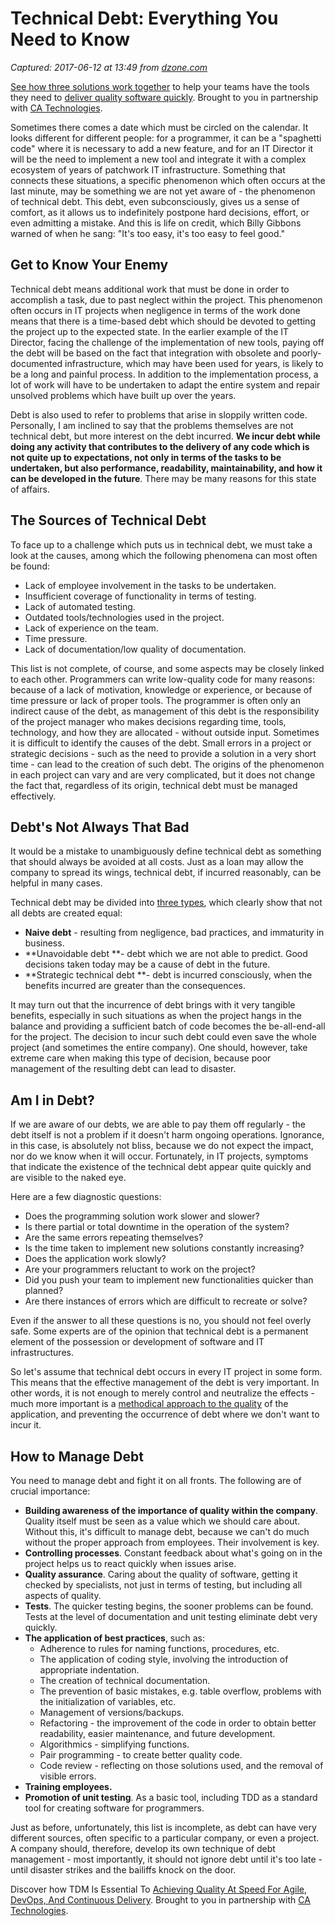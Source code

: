 # Technical Debt: Everything You Need to Know

_Captured: 2017-06-12 at 13:49 from [dzone.com](https://dzone.com/articles/technological-debt-everything-you-need-to-know?edition=304169&utm_source=Daily%20Digest&utm_medium=email&utm_campaign=dd%202017-06-11)_

[See how three solutions work together](https://dzone.com/go?i=204124&u=https%3A%2F%2Fad.doubleclick.net%2Fddm%2Ftrackclk%2FN6040.130331DZONE%2FB11226848.150123399%3Bdc_trk_aid%3D321096583%3Bdc_trk_cid%3D81552442%3Bdc_lat%3D%3Bdc_rdid%3D%3Btag_for_child_directed_treatment%3D) to help your teams have the tools they need to [deliver quality software quickly](https://dzone.com/go?i=204124&u=https%3A%2F%2Fad.doubleclick.net%2Fddm%2Ftrackclk%2FN6040.130331DZONE%2FB11226848.150123399%3Bdc_trk_aid%3D321096583%3Bdc_trk_cid%3D81552442%3Bdc_lat%3D%3Bdc_rdid%3D%3Btag_for_child_directed_treatment%3D). Brought to you in partnership with [CA Technologies](https://dzone.com/go?i=204124&u=https%3A%2F%2Fad.doubleclick.net%2Fddm%2Ftrackclk%2FN6040.130331DZONE%2FB11226848.150123399%3Bdc_trk_aid%3D321096583%3Bdc_trk_cid%3D81552442%3Bdc_lat%3D%3Bdc_rdid%3D%3Btag_for_child_directed_treatment%3D).

Sometimes there comes a date which must be circled on the calendar. It looks different for different people: for a programmer, it can be a "spaghetti code" where it is necessary to add a new feature, and for an IT Director it will be the need to implement a new tool and integrate it with a complex ecosystem of years of patchwork IT infrastructure. Something that connects these situations, a specific phenomenon which often occurs at the last minute, may be something we are not yet aware of - the phenomenon of technical debt. This debt, even subconsciously, gives us a sense of comfort, as it allows us to indefinitely postpone hard decisions, effort, or even admitting a mistake. And this is life on credit, which Billy Gibbons warned of when he sang: "It's too easy, it's too easy to feel good."

## Get to Know Your Enemy

Technical debt means additional work that must be done in order to accomplish a task, due to past neglect within the project. This phenomenon often occurs in IT projects when negligence in terms of the work done means that there is a time-based debt which should be devoted to getting the project up to the expected state. In the earlier example of the IT Director, facing the challenge of the implementation of new tools, paying off the debt will be based on the fact that integration with obsolete and poorly-documented infrastructure, which may have been used for years, is likely to be a long and painful process. In addition to the implementation process, a lot of work will have to be undertaken to adapt the entire system and repair unsolved problems which have built up over the years.

Debt is also used to refer to problems that arise in sloppily written code. Personally, I am inclined to say that the problems themselves are not technical debt, but more interest on the debt incurred. **We incur debt while doing any activity that contributes to the delivery of any code which is not quite up to expectations, not only in terms of the tasks to be undertaken, but also performance, readability, maintainability, and how it can be developed in the future**. There may be many reasons for this state of affairs.

## The Sources of Technical Debt

To face up to a challenge which puts us in technical debt, we must take a look at the causes, among which the following phenomena can most often be found:

  * Lack of employee involvement in the tasks to be undertaken.
  * Insufficient coverage of functionality in terms of testing.
  * Lack of automated testing.
  * Outdated tools/technologies used in the project.
  * Lack of experience on the team.
  * Time pressure.
  * Lack of documentation/low quality of documentation.

This list is not complete, of course, and some aspects may be closely linked to each other. Programmers can write low-quality code for many reasons: because of a lack of motivation, knowledge or experience, or because of time pressure or lack of proper tools. The programmer is often only an indirect cause of the debt, as management of this debt is the responsibility of the project manager who makes decisions regarding time, tools, technology, and how they are allocated - without outside input. Sometimes it is difficult to identify the causes of the debt. Small errors in a project or strategic decisions - such as the need to provide a solution in a very short time - can lead to the creation of such debt. The origins of the phenomenon in each project can vary and are very complicated, but it does not change the fact that, regardless of its origin, technical debt must be managed effectively.

## Debt's Not Always That Bad

It would be a mistake to unambiguously define technical debt as something that should always be avoided at all costs. Just as a loan may allow the company to spread its wings, technical debt, if incurred reasonably, can be helpful in many cases.

Technical debt may be divided into [three types](https://agilemichaeldougherty.wordpress.com/2015/07/24/types-of-technical-debt/), which clearly show that not all debts are created equal:

  * **Naive debt** - resulting from negligence, bad practices, and immaturity in business.
  * **Unavoidable debt **- debt which we are not able to predict. Good decisions taken today may be a cause of debt in the future.
  * **Strategic technical debt **- debt is incurred consciously, when the benefits incurred are greater than the consequences.

It may turn out that the incurrence of debt brings with it very tangible benefits, especially in such situations as when the project hangs in the balance and providing a sufficient batch of code becomes the be-all-end-all for the project. The decision to incur such debt could even save the whole project (and sometimes the entire company). One should, however, take extreme care when making this type of decision, because poor management of the resulting debt can lead to disaster.

## Am I in Debt?

If we are aware of our debts, we are able to pay them off regularly - the debt itself is not a problem if it doesn't harm ongoing operations. Ignorance, in this case, is absolutely not bliss, because we do not expect the impact, nor do we know when it will occur. Fortunately, in IT projects, symptoms that indicate the existence of the technical debt appear quite quickly and are visible to the naked eye.

Here are a few diagnostic questions:

  * Does the programming solution work slower and slower?
  * Is there partial or total downtime in the operation of the system?
  * Are the same errors repeating themselves?
  * Is the time taken to implement new solutions constantly increasing?
  * Does the application work slowly?
  * Are your programmers reluctant to work on the project?
  * Did you push your team to implement new functionalities quicker than planned?
  * Are there instances of errors which are difficult to recreate or solve?

Even if the answer to all these questions is no, you should not feel overly safe. Some experts are of the opinion that technical debt is a permanent element of the possession or development of software and IT infrastructures.

So let's assume that technical debt occurs in every IT project in some form. This means that the effective management of the debt is very important. In other words, it is not enough to merely control and neutralize the effects - much more important is a [methodical approach to the quality](http://nearshore-it.eu/images/stories/Folder_QA_eng_jcommerce.pdf) of the application, and preventing the occurrence of debt where we don't want to incur it.

## How to Manage Debt

You need to manage debt and fight it on all fronts. The following are of crucial importance:

  * **Building awareness of the importance of quality within the company**. Quality itself must be seen as a value which we should care about. Without this, it's difficult to manage debt, because we can't do much without the proper approach from employees. Their involvement is key.
  * **Controlling processes**. Constant feedback about what's going on in the project helps us to react quickly when issues arise.
  * **Quality assurance**. Caring about the quality of software, getting it checked by specialists, not just in terms of testing, but including all aspects of quality.
  * **Tests**. The quicker testing begins, the sooner problems can be found. Tests at the level of documentation and unit testing eliminate debt very quickly.
  * **The application of best practices**, such as: 
    * Adherence to rules for naming functions, procedures, etc.
    * The application of coding style, involving the introduction of appropriate indentation.
    * The creation of technical documentation.
    * The prevention of basic mistakes, e.g. table overflow, problems with the initialization of variables, etc.
    * Management of versions/backups.
    * Refactoring - the improvement of the code in order to obtain better readability, easier maintenance, and future development.
    * Algorithmics - simplifying functions.
    * Pair programming - to create better quality code.
    * Code review - reflecting on those solutions used, and the removal of visible errors.
  * **Training employees.**
  * **Promotion of unit testing**. As a basic tool, including TDD as a standard tool for creating software for programmers.

Just as before, unfortunately, this list is incomplete, as debt can have very different sources, often specific to a particular company, or even a project. A company should, therefore, develop its own technique of debt management - most importantly, it should not ignore debt until it's too late - until disaster strikes and the bailiffs knock on the door.

Discover how TDM Is Essential To [Achieving Quality At Speed For Agile, DevOps, And Continuous Delivery](https://dzone.com/go?i=204125&u=https%3A%2F%2Fad.doubleclick.net%2Fddm%2Ftrackclk%2FN6040.130331DZONE%2FB11226848.150413345%3Bdc_trk_aid%3D321095198%3Bdc_trk_cid%3D81552443%3Bdc_lat%3D%3Bdc_rdid%3D%3Btag_for_child_directed_treatment%3D). Brought to you in partnership with [CA Technologies](https://dzone.com/go?i=204125&u=https%3A%2F%2Fad.doubleclick.net%2Fddm%2Ftrackclk%2FN6040.130331DZONE%2FB11226848.150413345%3Bdc_trk_aid%3D321095198%3Bdc_trk_cid%3D81552443%3Bdc_lat%3D%3Bdc_rdid%3D%3Btag_for_child_directed_treatment%3D).
